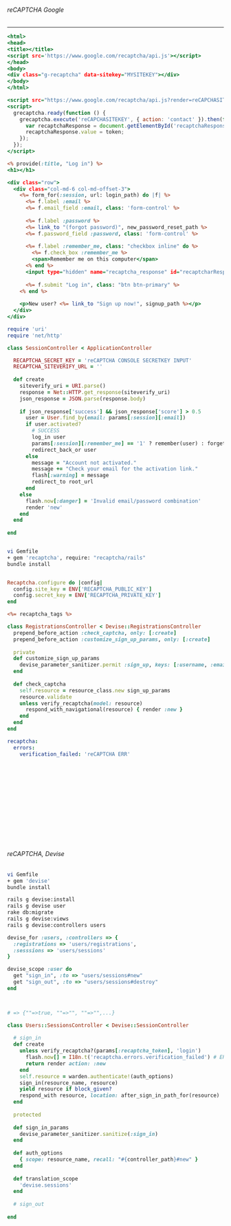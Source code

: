 ###### reCAPTCHA Google
---


```recaptcha.html
<html>
<head>
<title></title>
<script src='https://www.google.com/recaptcha/api.js'></script>
</head>
<body>
<div class="g-recaptcha" data-sitekey="MYSITEKEY"></div>
</body>
</html>
```

```application.html.erb
<script src="https://www.google.com/recaptcha/api.js?render=reCAPCHASITEKEY"></script>
<script>
  grecaptcha.ready(function () {
    grecaptcha.execute('reCAPCHASITEKEY', { action: 'contact' }).then(function (token) {
      var recaptchaResponse = document.getElementById('recaptchaResponse');
      recaptchaResponse.value = token;
    });
  });
</script>
```

```sessions/new.html.erb
<% provide(:title, "Log in") %>
<h1></h1>

<div class="row">
  <div class="col-md-6 col-md-offset-3">
    <%= form_for(:session, url: login_path) do |f| %>
      <%= f.label :email %>
      <%= f.email_field :email, class: 'form-control' %>
      
      <%= f.label :password %>
      <%= link_to "(forgot password)", new_password_reset_path %>
      <%= f.password_field :password, class: 'form-control' %>
      
      <%= f.label :remember_me, class: "checkbox inline" do %>
        <%= f.check_box :remember_me %>
        <span>Remember me on this computer</span>
      <% end %>
      <input type="hidden" name="recaptcha_response" id="recaptcharResponse">
      
      <%= f.submit "Log in", class: "btn btn-primary" %>
    <% end %>
    
    <p>New user? <%= link_to "Sign up now!", signup_path %></p>
  </div>
</div>
```

```SessionsController/sessions_controller.rb
require 'uri'
require 'net/http'

class SessionController < ApplicationController

  RECAPTCHA_SECRET_KEY = 'reCAPTCHA CONSOLE SECRETKEY INPUT'
  RECAPTCHA_SITEVERIFY_URL = ''
  
  def create
    siteverify_uri = URI.parse()
    response = Net::HTTP.get_response(siteverify_uri)
    json_response = JSON.parse(response.body)
    
    if json_response['success'] && json_response['score'] > 0.5
      user = User.find_by(email: params[:session][:email])
      if user.activated?
        # SUCCESS
        log_in user
        params[:session][:remember_me] == '1' ? remember(user) : forget(user)
        redirect_back_or user
      else
        message = "Account not activated."
        message += "Check your email for the activation link."
        flash[:warning] = message
        redirect_to root_url
      end
    else
      flash.now[:danger] = 'Invalid email/password combination'
      render 'new'
    end
  end
  
end
```

```
```

```sh
vi Gemfile
+ gem 'recaptcha', require: "recaptcha/rails"
bundle install



```

```config/initializers/recaptcha.rb
Recaptcha.configure do |config|
  config.site_key = ENV['RECAPTCHA_PUBLIC_KEY']
  config.secret_key = ENV['RECAPTCHA_PRIVATE_KEY']
end
```

```app/views/devise/registrations/new.html.erb
<%= recaptcha_tags %>
```

```app/controllers/reistrations_controller.rb
class RegistrationsController < Devise::RegistrationsController
  prepend_before_action :check_captcha, only: [:create]
  prepend_before_action :customize_sign_up_params, only: [:create]
  
  private
  def customize_sign_up_params
    devise_parameter_sanitizer.permit :sign_up, keys: [:username, :email, :password, :password_confirmation, :remember_me]
  end
  
  def check_captcha
    self.resource = resource_class.new sign_up_params
    resource.validate
    unless verify_recaptcha(model: resource)
      respond_with_navigational(resource) { render :new }
    end
  end
end
```

```config/locales/ja.yml
recaptcha:
  errors:
    verification_failed: 'reCAPTCHA ERR'
```

```
```

```
```

```
```

```
```

```
```

```
```

```
```

```
```

```
```

```
```

```
```

```
```

```
```

```
```


###### reCAPTCHA, Devise

```.sh
vi Gemfile
+ gem 'devise'
bundle install

rails g devise:install
rails g devise user
rake db:migrate
rails g devise:views
rails g devise:controllers users


```

```config/routes.rb
devise_for :users, :controllers => {
  :registrations => 'users/registrations',
  :sesssions => 'users/sessions'
}

devise_scope :user do
  get "sign_in", :to => "users/sessions#new"
  get "sign_out", :to => "users/sessions#destroy"
end

```

```application.html.erb


```

```application_controller.rb

# => {""=>true, ""=>"", ""=>"",...}
```

```app/controllers/users/session_controller.rb
class Users::SessionsController < Devise::SessionController
  
  # sign_in
  def create
    unless verify_recaptcha?(params[:recaptcha_token], 'login')
      flash.now[] = I18n.t('recaptcha.errors.verification_failed') # ERR i18n
      return render action: :new
    end
    self.resource = warden.authenticate!(auth_options)
    sign_in(resource_name, resource)
    yield resource if block_given?
    respond_with resource, location: after_sign_in_path_for(resource)
  end
  
  protected
  
  def sign_in_params
    devise_parameter_sanitizer.sanitize(:sign_in)
  end
  
  def auth_options
    { scope: resource_name, recall: "#{controller_path}#new" }
  end
  
  def translation_scope
    'devise.sessions'
  end
  
  # sign_out
  
end


```

```app/views/users/sessions/new.html.erb


```

```
```

```
```

```
```

```
```

```
```

```
```

```
```

```
```

```
```

```
```

```
```

```
```

```
```

```
```

```
```

```
```

```
```

```
```

```
```

```
```

```
```

```
```

```
```

```
```

```
```

```
```

```
```

```
```

```
```

```
```

```
```

```
```

```
```

```
```

```
```

```
```

```
```

```
```

```
```

```
```

```
```

```
```

```
```

```
```

```
```

```
```

```
```

```
```

```
```

```
```

```
```

```
```

```
```

```
```

```
```

```
```

```
```

```
```

```
```

```
```

```
```

```
```

```
```

```
```

```
```

```
```

```
```

```
```

```
```

```
```

```
```

```
```

